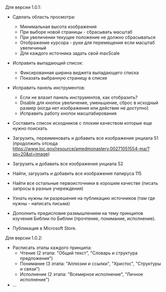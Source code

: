 Для версии 1.0.1:
- Сделать область просмотра:
  - Минимальная высота изображения
  - При выборе новой страницы - сбрасывать масштаб
  - При увеличении текущее положение не должно сбрасываться
  - Отображение курсора - руки для перемещения если масштаб увеличиный
  - Для каждого источника задать свой maxScale
- Исправить выпадающий список:
  - Фиксированная ширина виджета выпадающего списка
  - Показать выбранную страницу в списке
- Исправить панель инструментов:
  - Если не влазит панель инструментов, как отобразить?
  - Disable для кнопок увеличение, уменьшение, сброс в исходный размер (когда нет изображения или действие не доступно)
  - Исправить работу кнопок масштабирования

- Составить список исходников с плохим качеством которые еще нужно поискать
- Загрузить, переименовать и добавить все изображения унциала 51 (продолжить отсюда https://www.loc.gov/resource/amedmonastery.00271051554-ma/?sp=20&st=image)
- Загрузить и добавить все изображения унциала 52
- Найти, загрузить и добавить все изображения папируса 115
- Найти все остальные первоисточники в хорошем качестве (писать запросы в разные учереждения)
- Узнать нужны ли разрешения на публикацию источников (там где нужны - написать письма)

- Дополнить предисловие размышлением на тему принципов изучения Библии по Библии (прочтение, понимание, исполнение).
- Публикация в Microsoft Store.

Для версии 1.0.2:
- Расписать этапы каждого принципа:
  - Чтение (2 этапа: "Общий текст", "Словарь и структура предложения")
  - Понимание (3 этапа: "Аллюзии и ссылки", "Христос", "Структуры и связи")
  - Исполнение (2 этапа: "Всемирное исполнение", "Личное исполнение")
- ...
